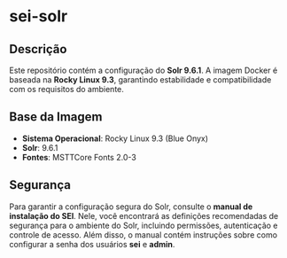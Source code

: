 # sei-solr

## Descrição

Este repositório contém a configuração do **Solr 9.6.1**. A imagem Docker é baseada na **Rocky Linux 9.3**, garantindo estabilidade e compatibilidade com os requisitos do ambiente.

## Base da Imagem

- **Sistema Operacional**: Rocky Linux 9.3 (Blue Onyx)
- **Solr**: 9.6.1
- **Fontes**: MSTTCore Fonts 2.0-3

## Segurança

Para garantir a configuração segura do Solr, consulte o **manual de instalação do SEI**. Nele, você encontrará as definições recomendadas de segurança para o ambiente do Solr, incluindo permissões, autenticação e controle de acesso. Além disso, o manual contém instruções sobre como configurar a senha dos usuários **sei** e **admin**.

